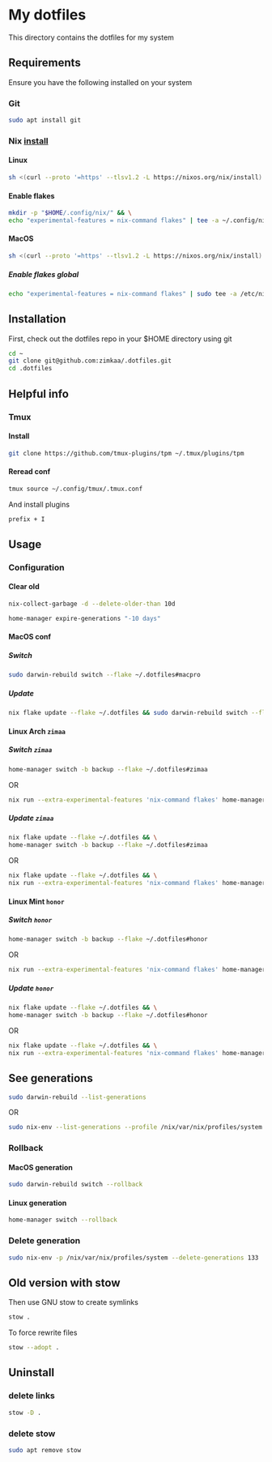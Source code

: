 # My dotfiles

This directory contains the dotfiles for my system

## Requirements

Ensure you have the following installed on your system

### Git

```sh
sudo apt install git
```

### Nix [install](https://nixos.org/download/)

#### Linux

```sh
sh <(curl --proto '=https' --tlsv1.2 -L https://nixos.org/nix/install) --daemon
```

#### Enable flakes

```sh
mkdir -p "$HOME/.config/nix/" && \
echo "experimental-features = nix-command flakes" | tee -a ~/.config/nix/nix.conf > /dev/null
```

#### MacOS

```sh
sh <(curl --proto '=https' --tlsv1.2 -L https://nixos.org/nix/install)
```

##### Enable flakes global

```sh
echo "experimental-features = nix-command flakes" | sudo tee -a /etc/nix/nix.conf > /dev/null
```

## Installation

First, check out the dotfiles repo in your $HOME directory using git

```sh
cd ~
git clone git@github.com:zimkaa/.dotfiles.git
cd .dotfiles
```

## Helpful info

### Tmux

#### Install

```sh
git clone https://github.com/tmux-plugins/tpm ~/.tmux/plugins/tpm
```

#### Reread conf

```sh
tmux source ~/.config/tmux/.tmux.conf
```

And install plugins

```sh
prefix + I
```

## Usage

### Configuration

#### Clear old

```sh
nix-collect-garbage -d --delete-older-than 10d
```

```sh
home-manager expire-generations "-10 days"
```

#### MacOS conf

##### Switch

```sh
sudo darwin-rebuild switch --flake ~/.dotfiles#macpro
```

##### Update

```sh
nix flake update --flake ~/.dotfiles && sudo darwin-rebuild switch --flake ~/.dotfiles#macpro
```

#### Linux Arch `zimaa`

##### Switch `zimaa`

```sh
home-manager switch -b backup --flake ~/.dotfiles#zimaa
```

OR

```sh
nix run --extra-experimental-features 'nix-command flakes' home-manager switch -- -b backup --flake ~/.dotfiles#zimaa
```

##### Update `zimaa`

```sh
nix flake update --flake ~/.dotfiles && \
home-manager switch -b backup --flake ~/.dotfiles#zimaa
```

OR

```sh
nix flake update --flake ~/.dotfiles && \
nix run --extra-experimental-features 'nix-command flakes' home-manager switch -- -b backup --flake ~/.dotfiles#zimaa
```

#### Linux Mint `honor`

##### Switch `honor`

```sh
home-manager switch -b backup --flake ~/.dotfiles#honor
```

OR

```sh
nix run --extra-experimental-features 'nix-command flakes' home-manager switch -- -b backup --flake ~/.dotfiles#honor
```

##### Update `honor`

```sh
nix flake update --flake ~/.dotfiles && \
home-manager switch -b backup --flake ~/.dotfiles#honor
```

OR

```sh
nix flake update --flake ~/.dotfiles && \
nix run --extra-experimental-features 'nix-command flakes' home-manager switch -- -b backup --flake ~/.dotfiles#honor
```

## See generations

```sh
sudo darwin-rebuild --list-generations
```

OR

```sh
sudo nix-env --list-generations --profile /nix/var/nix/profiles/system
```

### Rollback

#### MacOS generation

```sh
sudo darwin-rebuild switch --rollback
```

#### Linux generation

```sh
home-manager switch --rollback
```

### Delete generation

```sh
sudo nix-env -p /nix/var/nix/profiles/system --delete-generations 133
```

## Old version with stow

Then use GNU stow to create symlinks

```sh
stow .
```

To force rewrite files

```sh
stow --adopt .
```

## Uninstall

### delete links

```sh
stow -D .
```

### delete stow

```sh
sudo apt remove stow
```
